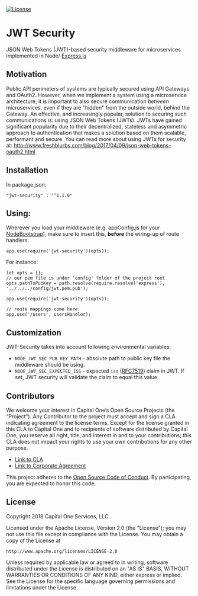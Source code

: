[![License](https://img.shields.io/badge/license-Apache%202-blue.svg)](https://www.apache.org/licenses/LICENSE-2.0)

# JWT Security

JSON Web Tokens (JWT)-based security middleware for microservices implemented in Node/
[Express.js](https://expressjs.com/)

## Motivation 

Public API perimeters of systems are typically secured using API Gateways and OAuth2. However, when we implement a system using a microservice architecture, it is important to also secure communication *between* microservices, even if they are "hidden" from the outside world, behind the Gateway. An effective, and increasingly popular, solution to securing such communications is: using JSON Web Tokens (JWTs). JWTs have gained significant popularity due to their decentralized, stateless and asymmetric approach to authentication that makes a solution based on them scalable, performant and secure.  You can read more about using JWTs for security at: http://www.freshblurbs.com/blog/2017/04/09/json-web-tokens-oauth2.html

## Installation

In package.json:

```
"jwt-security" : "^1.1.0"
```

## Using:

Wherever you load your middleware (e.g. appConfig.js for your
[NodeBootstrap](http://nodebootstrap.io)), make sure to insert this, **before**
the wiring-up of route handlers:

```
app.use(require('jwt-security')(opts));
```

For instance:

```
let opts = {};
// our pem file is under 'config' folder of the project root
opts.pathToPubKey = path.resolve(require.resolve('express'), '../../../config/jwt.pem.pub');

app.use(require('jwt-security')(opts));

// route mappings come here:
app.use('/users', usersHandler);
```

## Customization

JWT-Security takes into account following environmental variables:

- `NODE_JWT_SEC_PUB_KEY_PATH` - absolute path to public key file the middleware
  should be using.
- `NODE_JWT_SEC_EXPECTED_ISS` - expected `iss` ([RFC7519](https://tools.ietf.org/html/rfc7519#section-4.1.1)) claim in JWT. If set, JWT
  security will validate the claim to equal this value.

## Contributors

We welcome your interest in Capital One’s Open Source Projects (the
“Project”). Any Contributor to the project must accept and sign a CLA
indicating agreement to the license terms. Except for the license
granted in this CLA to Capital One and to recipients of software
distributed by Capital One, you reserve all right, title, and interest
in and to your contributions; this CLA does not impact your rights to
use your own contributions for any other purpose.

- [Link to CLA](https://docs.google.com/forms/d/19LpBBjykHPox18vrZvBbZUcK6gQTj7qv1O5hCduAZFU/viewform)
- [Link to Corporate Agreement](https://docs.google.com/forms/d/e/1FAIpQLSeAbobIPLCVZD_ccgtMWBDAcN68oqbAJBQyDTSAQ1AkYuCp_g/viewform?usp=send_form)

This project adheres to the
[Open Source Code of Conduct](http://www.capitalone.io/codeofconduct/). By
participating, you are expected to honor this code.


## License

Copyright 2018 Capital One Services, LLC

Licensed under the Apache License, Version 2.0 (the "License");
you may not use this file except in compliance with the License.
You may obtain a copy of the License at

    http://www.apache.org/licenses/LICENSE-2.0

Unless required by applicable law or agreed to in writing, software
distributed under the License is distributed on an "AS IS" BASIS,
WITHOUT WARRANTIES OR CONDITIONS OF ANY KIND, either express or implied.
See the License for the specific language governing permissions and limitations under the License.
